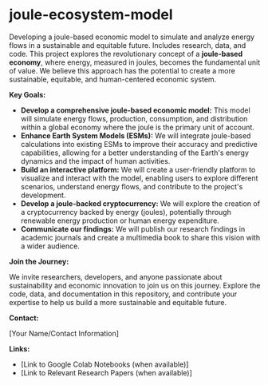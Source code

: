 # joule-ecosystem-model
Developing a joule-based economic model to simulate and analyze energy flows in a sustainable and equitable future.  Includes research, data, and code.
This project explores the revolutionary concept of a **joule-based economy**, where energy, measured in joules, becomes the fundamental unit of value.  We believe this approach has the potential to create a more sustainable, equitable, and human-centered economic system.

**Key Goals:**

* **Develop a comprehensive joule-based economic model:**  This model will simulate energy flows, production, consumption, and distribution within a global economy where the joule is the primary unit of account.
* **Enhance Earth System Models (ESMs):**  We will integrate joule-based calculations into existing ESMs to improve their accuracy and predictive capabilities, allowing for a better understanding of the Earth's energy dynamics and the impact of human activities.
* **Build an interactive platform:**  We will create a user-friendly platform to visualize and interact with the model, enabling users to explore different scenarios, understand energy flows, and contribute to the project's development.
* **Develop a joule-backed cryptocurrency:** We will explore the creation of a cryptocurrency backed by energy (joules), potentially through renewable energy production or human energy expenditure.
* **Communicate our findings:** We will publish our research findings in academic journals and create a multimedia book to share this vision with a wider audience.

**Join the Journey:**

We invite researchers, developers, and anyone passionate about sustainability and economic innovation to join us on this journey.  Explore the code, data, and documentation in this repository, and contribute your expertise to help us build a more sustainable and equitable future.

**Contact:**

[Your Name/Contact Information]

**Links:**

* [Link to Google Colab Notebooks (when available)]
* [Link to Relevant Research Papers (when available)]
